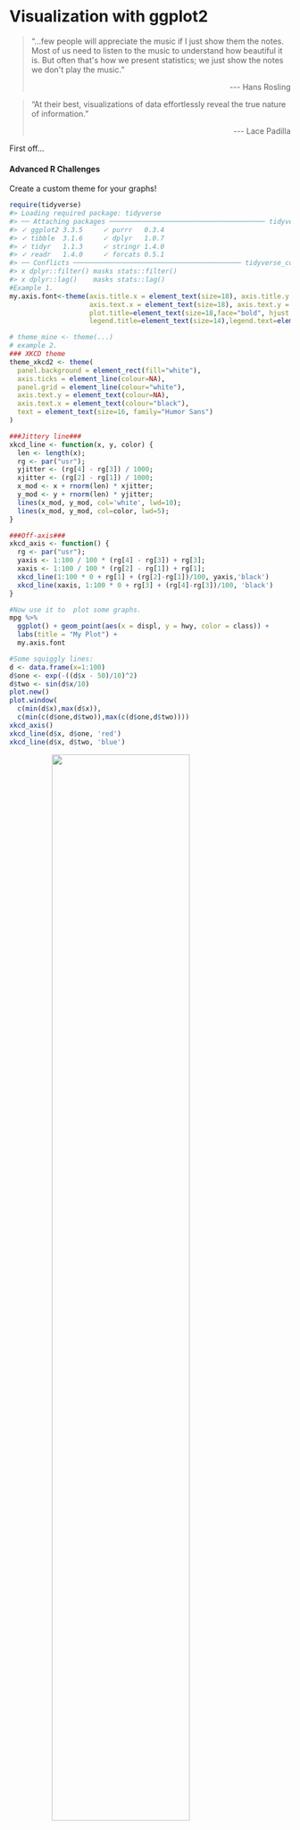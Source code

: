 
# Visualization with ggplot2
>“...few people will appreciate the music if I just show them the notes. Most of us need to listen to the music to understand how beautiful it is. But often that's how we present statistics; we just show the notes we don't play the music.” 
><div style="text-align: right">
> --- Hans Rosling </div>

>“At their best, visualizations of data effortlessly reveal the true nature of information.” 
><div style="text-align: right">
> --- Lace Padilla </div>

First off...

 <h4>Advanced R Challenges</h4>
 
Create a custom theme for your graphs!

```r
require(tidyverse)
#> Loading required package: tidyverse
#> ── Attaching packages ─────────────────────────────────────── tidyverse 1.3.1 ──
#> ✓ ggplot2 3.3.5     ✓ purrr   0.3.4
#> ✓ tibble  3.1.6     ✓ dplyr   1.0.7
#> ✓ tidyr   1.1.3     ✓ stringr 1.4.0
#> ✓ readr   1.4.0     ✓ forcats 0.5.1
#> ── Conflicts ────────────────────────────────────────── tidyverse_conflicts() ──
#> x dplyr::filter() masks stats::filter()
#> x dplyr::lag()    masks stats::lag()
#Example 1.
my.axis.font<-theme(axis.title.x = element_text(size=18), axis.title.y = element_text(size=18),
                    axis.text.x = element_text(size=18), axis.text.y = element_text(size=18), 
                    plot.title=element_text(size=18,face="bold", hjust = .5),
                    legend.title=element_text(size=14),legend.text=element_text(size=14))

# theme_mine <- theme(...)
# example 2.
### XKCD theme
theme_xkcd2 <- theme(
  panel.background = element_rect(fill="white"), 
  axis.ticks = element_line(colour=NA),
  panel.grid = element_line(colour="white"),
  axis.text.y = element_text(colour=NA), 
  axis.text.x = element_text(colour="black"),
  text = element_text(size=16, family="Humor Sans")
)

###Jittery line###
xkcd_line <- function(x, y, color) {
  len <- length(x);
  rg <- par("usr");
  yjitter <- (rg[4] - rg[3]) / 1000;
  xjitter <- (rg[2] - rg[1]) / 1000;
  x_mod <- x + rnorm(len) * xjitter;
  y_mod <- y + rnorm(len) * yjitter;
  lines(x_mod, y_mod, col='white', lwd=10);
  lines(x_mod, y_mod, col=color, lwd=5);
}

###Off-axis###
xkcd_axis <- function() {
  rg <- par("usr");
  yaxis <- 1:100 / 100 * (rg[4] - rg[3]) + rg[3];
  xaxis <- 1:100 / 100 * (rg[2] - rg[1]) + rg[1];
  xkcd_line(1:100 * 0 + rg[1] + (rg[2]-rg[1])/100, yaxis,'black')
  xkcd_line(xaxis, 1:100 * 0 + rg[3] + (rg[4]-rg[3])/100, 'black')
}

#Now use it to  plot some graphs.
mpg %>%
  ggplot() + geom_point(aes(x = displ, y = hwy, color = class)) +
  labs(title = "My Plot") +
  my.axis.font

#Some squiggly lines:
d <- data.frame(x=1:100)
d$one <- exp(-((d$x - 50)/10)^2)
d$two <- sin(d$x/10)
plot.new()
plot.window(
  c(min(d$x),max(d$x)),
  c(min(c(d$one,d$two)),max(c(d$one,d$two))))
xkcd_axis()
xkcd_line(d$x, d$one, 'red')
xkcd_line(d$x, d$two, 'blue')
```

<img src="05_Visualize_files/figure-html/advancedR-1.png" width="70%" style="display: block; margin: auto;" /><img src="05_Visualize_files/figure-html/advancedR-2.png" width="70%" style="display: block; margin: auto;" />

## Steps of Visualization {-}

Step 1: Get some data


<code>ggplot2</code> has the mpg dataset.

```r
kable(ggplot2::mpg[1,1:11])
```

<table>
 <thead>
  <tr>
   <th style="text-align:left;"> manufacturer </th>
   <th style="text-align:left;"> model </th>
   <th style="text-align:right;"> displ </th>
   <th style="text-align:right;"> year </th>
   <th style="text-align:right;"> cyl </th>
   <th style="text-align:left;"> trans </th>
   <th style="text-align:left;"> drv </th>
   <th style="text-align:right;"> cty </th>
   <th style="text-align:right;"> hwy </th>
   <th style="text-align:left;"> fl </th>
   <th style="text-align:left;"> class </th>
  </tr>
 </thead>
<tbody>
  <tr>
   <td style="text-align:left;"> audi </td>
   <td style="text-align:left;"> a4 </td>
   <td style="text-align:right;"> 1.8 </td>
   <td style="text-align:right;"> 1999 </td>
   <td style="text-align:right;"> 4 </td>
   <td style="text-align:left;"> auto(l5) </td>
   <td style="text-align:left;"> f </td>
   <td style="text-align:right;"> 18 </td>
   <td style="text-align:right;"> 29 </td>
   <td style="text-align:left;"> p </td>
   <td style="text-align:left;"> compact </td>
  </tr>
</tbody>
</table>
Let's save it to something...

```r
df <- ggplot2::mpg
```
take a look at it...

```r
View(df)
```
Also look at its dimensions up in the environment ---->
(usually it's in the upper-right corner)
or print them to the console...

```r
dim(df)
#> [1] 234  11
str(df) #what kind of classes are we dealing with?
#> tibble [234 × 11] (S3: tbl_df/tbl/data.frame)
#>  $ manufacturer: chr [1:234] "audi" "audi" "audi" "audi" ...
#>  $ model       : chr [1:234] "a4" "a4" "a4" "a4" ...
#>  $ displ       : num [1:234] 1.8 1.8 2 2 2.8 2.8 3.1 1.8 1.8 2 ...
#>  $ year        : int [1:234] 1999 1999 2008 2008 1999 1999 2008 1999 1999 2008 ...
#>  $ cyl         : int [1:234] 4 4 4 4 6 6 6 4 4 4 ...
#>  $ trans       : chr [1:234] "auto(l5)" "manual(m5)" "manual(m6)" "auto(av)" ...
#>  $ drv         : chr [1:234] "f" "f" "f" "f" ...
#>  $ cty         : int [1:234] 18 21 20 21 16 18 18 18 16 20 ...
#>  $ hwy         : int [1:234] 29 29 31 30 26 26 27 26 25 28 ...
#>  $ fl          : chr [1:234] "p" "p" "p" "p" ...
#>  $ class       : chr [1:234] "compact" "compact" "compact" "compact" ...
```
Where can I read more about this dataset?


hint:

```r
?mpg
```
You can plot this data quickly in many ways:

```r
stem(mpg$displ)
#> 
#>   The decimal point is at the |
#> 
#>   1 | 6666688888888888888999
#>   2 | 0000000000000000000002222224444444444444
#>   2 | 55555555555555555555777777778888888888
#>   3 | 000000001111113333333334444
#>   3 | 555556677788888888999
#>   4 | 00000000000000022224
#>   4 | 6666666666677777777777777777
#>   5 | 002222233333344444444
#>   5 | 67777777799
#>   6 | 0122
#>   6 | 5
#>   7 | 0
hist(mpg$displ)
plot(mpg$displ)
plot(mpg$cty, mpg$hwy)
```

<img src="05_Visualize_files/figure-html/ezplots-1.png" width="70%" style="display: block; margin: auto;" /><img src="05_Visualize_files/figure-html/ezplots-2.png" width="70%" style="display: block; margin: auto;" /><img src="05_Visualize_files/figure-html/ezplots-3.png" width="70%" style="display: block; margin: auto;" />
However, the ggplot package offers a structure and flexibility to create
almost any plot you can imagine. Other packages work with ggplot to
create the rest.

## ggplot2
Remember this scaffolding for your ggplots:

```r
ggplot(data = <DATA>) +
  <GEOM_FUNCTION>(
    mapping = aes(<MAPPINGS>),
    stat = <STAT>,
    position = <POSITION>
  ) +
  <COORDINATE_FUNCTION> +
  <FACET_FUNCTION>
```
ggplot consists of a data.frame (or a tibble), a coordinate system,
and geoms (marks that represent data values)

This is usually how we start:

```r
df %>% #the tibble
  ggplot(mapping = aes(x = displ, y = hwy)) + #the x and y coordinates (what goes on the axes)
  geom_point() #marks that represent the data values
```

<img src="05_Visualize_files/figure-html/baseggplot-1.png" width="70%" style="display: block; margin: auto;" />
You can do the same with qplot(), which is short for quick plot...


```r
qplot(x = displ, y = hwy, data = df, geom = "point")
```

<img src="05_Visualize_files/figure-html/qplot-1.png" width="70%" style="display: block; margin: auto;" />

**Challenge 1**
What does "displ" mean? What does "hwy" mean? What is the relationship between these variables? 

Some geoms summarize data or provide trends. For example, <code>geom_smooth()</code> plots the relationship between two variables as smoothed conditional means.


```r
df %>%
  ggplot(aes(displ, hwy)) + 
  geom_point() + 
  geom_smooth()
#> `geom_smooth()` using method = 'loess' and formula 'y ~ x'
```

<img src="05_Visualize_files/figure-html/smooth-1.png" width="70%" style="display: block; margin: auto;" />
Remember, this is equivalent to the example written above...

```r
ggplot(data = df, mapping = aes(x = displ, y = hwy)) + 
  geom_smooth() + geom_point()
#> `geom_smooth()` using method = 'loess' and formula 'y ~ x'
```

<img src="05_Visualize_files/figure-html/equivalent-1.png" width="70%" style="display: block; margin: auto;" />
We can get some useful information out of this plot, like cars that don't follow the trend.


```r
ggplot(data = df, mapping = aes(x = displ, y = hwy)) + 
  geom_point(aes(color = displ > 5 & hwy > 20)) + geom_smooth()
#> `geom_smooth()` using method = 'loess' and formula 'y ~ x'
```

<img src="05_Visualize_files/figure-html/outlier-1.png" width="70%" style="display: block; margin: auto;" />
These cars don't follow the trend, getting higher mpg with bigger engines. We can identify these cars in the data.frame...

**Challenge 2**
Get the cars that were identified in blue and print the data.frame (tibble)

```r
View(df %>%
  filter(displ > 5 & hwy > 20))
#> Warning in system2("/usr/bin/otool", c("-L", shQuote(DSO)), stdout = TRUE):
#> running command ''/usr/bin/otool' -L '/Library/Frameworks/R.framework/Resources/
#> modules/R_de.so'' had status 1
```

All of these cars have an "fl" of "p". What does that mean? 
How would you find out?

```r
unique(df$fl)
#> [1] "p" "r" "e" "d" "c"

ggplot(mpg, aes(x=fl, y=hwy)) + geom_boxplot() + facet_wrap(~cyl, nrow=1)
```

<img src="05_Visualize_files/figure-html/unnamed-chunk-3-1.png" width="70%" style="display: block; margin: auto;" />

You can add a third variable, like class, to a two dimensional scatterplot by mapping it to an aesthetic. An aesthetic is a visual property of the objects in your plot.Aesthetics include things like the size, the shape, or the color of your points. You can display a point in 
different ways by changing the values of its aesthetic properties.


```r
ggplot(data = df) + 
  geom_point(mapping = aes(x = displ, y = hwy, color = class))
```

<img src="05_Visualize_files/figure-html/coloring-1.png" width="70%" style="display: block; margin: auto;" />
Notice that a legend is automatically created.
Grouping variables, such as color, might include:

position (i.e., on the x and y axes)
color (“outside” color)
fill (“inside” color)
shape (of points)
linetype
size

## Linetypes

Here are the linetypes

```r
generateRLineTypes<-function(){
  oldPar<-par()
  par(font=2, mar=c(0,0,0,0))
  plot(1, pch="", ylim=c(0,6), xlim=c(0,0.7),  axes=FALSE,xlab="", ylab="")
  for(i in 0:6) lines(c(0.3,0.7), c(i,i), lty=i, lwd=3)
  text(rep(0.1,6), 0:6, labels=c("0.'blank'", "1.'solid'", "2.'dashed'", "3.'dotted'",
                                 "4.'dotdash'", "5.'longdash'", "6.'twodash'"))
  par(mar=oldPar$mar,font=oldPar$font )
}
generateRLineTypes()
```

<img src="05_Visualize_files/figure-html/linetypes-1.png" width="70%" style="display: block; margin: auto;" />

## Symbols

Here's an example of symbols and their numbers

```r
d <- data.frame(p=c(0:25,32:127))
ggplot() +
  scale_y_continuous(name="") +
  scale_x_continuous(name="") +
  scale_shape_identity() +
  geom_point(data=d, mapping=aes(x=p%%16, y=p%/%16, shape=p), size=5, fill="red") +
  geom_text(data=d, mapping=aes(x=p%%16, y=p%/%16+0.25, label=p), size=3)
```

<img src="05_Visualize_files/figure-html/symbols-1.png" width="70%" style="display: block; margin: auto;" />
There are 32 quickly referenced geoms, including:

geom_abline   
geom_blank    
geom_errorbar   
geom_errorbarh    
geom_hline    
geom_jitter   
geom_linerange    
geom_point    
geom_pointrange   
geom_polygon    
geom_rect   
geom_rug    
geom_segment    
geom_step   
geom_text   
geom_vline    

See them all here: http://sape.inf.usi.ch/quick-reference/ggplot2/geom

Try them now.

```r
df %>%
  ggplot(aes(x = displ, y = hwy)) + 
  geom_line(aes(linetype = class)) + geom_point(aes(color = class))
```

<img src="05_Visualize_files/figure-html/linetype-1.png" width="70%" style="display: block; margin: auto;" />

**Challenge 3**
What happens if you move the grouping aesthetic "color = class" to the ggplot() function? Why?    

Try it:

```r
df %>%
  ggplot(...) + geom_line() + geom_point()
```


## Play time
Keep in mind which geoms you would like to apply to your data.

```r
load("data/eyedata.RData")

# View(df)

df %>%
  mutate(dif = Stop - Start) %>%
  group_by(Participant) %>%
  ggplot(aes(x = Participant, y = dif, group = Participant)) + 
  geom_boxplot()
#> Warning: Removed 2 rows containing non-finite values (stat_boxplot).

df <- mpg

df %>%
  ggplot(aes(x = displ, y = hwy)) + geom_bin2d()

df %>% 
  ggplot(aes(x = manufacturer)) + 
  stat_count() + 
  theme(axis.text.x = element_text(angle = 45, hjust = 1))
```

<img src="05_Visualize_files/figure-html/play-1.png" width="70%" style="display: block; margin: auto;" /><img src="05_Visualize_files/figure-html/play-2.png" width="70%" style="display: block; margin: auto;" /><img src="05_Visualize_files/figure-html/play-3.png" width="70%" style="display: block; margin: auto;" />

If you really want to create some ridiculous plots...

```r
#install.packages("ggthemes")
#install.packages("xkcd")
require(ggthemes)
#> Loading required package: ggthemes
require(xkcd)
#> Loading required package: xkcd
#> Loading required package: extrafont
#> Registering fonts with R

if( 'xkcd' %in% fonts()) {
p <- ggplot() + geom_point(aes(x=mpg, y=wt), data=mtcars) +
  theme(text = element_text(size = 16, family = "xkcd"))
} else {
  warning("No xkcd fonts installed!")
  p <- ggplot() + geom_point(aes(x=mpg, y=wt), data=mtcars)
  }
#> Warning: No xkcd fonts installed!
p
### How to get it (I wouldn't mess with this unless you know about installing fonts) ###
# download.file("http://simonsoftware.se/other/xkcd.ttf",dest="xkcd.ttf", mode="wb")
# system("mkdir ~/.fonts")
# system("cp ~/.fonts/xkcd.ttf")
# font_import(pattern = "xkcd", prompt=FALSE)
# fonts()
# fonttable()
# 
# if(.Platform$OS.type != "unix") {
#    ## Register fonts for Windows bitmap output
#      loadfonts(device="pdf")
#    } else {
#     loadfonts()
#     }


#### All of the code below should work unless it's xkcd related and you haven't
#### installed the fonts.

df %>%
  ggplot(aes(x = manufacturer)) + 
  stat_count() + theme_fivethirtyeight() + #fivethirtyeight theme
  labs(title = "Look at me \n I'm Nate Silver") +
  theme(axis.text.x = element_text(angle = 45, hjust = 1),
        plot.title = element_text(hjust = .5))


df %>% 
  ggplot(aes(x = manufacturer)) + 
  stat_count(fill = "#D4E8E7") + theme_tufte() +
  labs(title = "...or Edward Tufte") +
  theme(axis.text.x = element_text(angle = 45, hjust = 1),
        plot.title = element_text(hjust = .5))


df %>% 
  ggplot(aes(x = manufacturer)) + 
  stat_count(position = position_jitter(h = 0.0005), fill = "grey") + 
  theme_xkcd() +
  labs(title = "Now I'm Randall Munroe") +
  theme(axis.text.x = element_text(angle = 45, hjust = 1),
        plot.title = element_text(hjust = .5))
#> Warning in theme_xkcd(): Not xkcd fonts installed! See vignette("xkcd-intro")

df %>%
  ggplot(aes(x = displ, y = hwy, color = class)) +
  theme_xkcd() + 
  labs(title = "Because who needs \n to interpret your plots?") +
  geom_point(aes(size = cyl),
             alpha = .5) + 
  theme(plot.title = element_text(hjust = .5))
#> Warning in theme_xkcd(): Not xkcd fonts installed! See vignette("xkcd-intro")
```

<img src="05_Visualize_files/figure-html/themes-1.png" width="70%" style="display: block; margin: auto;" /><img src="05_Visualize_files/figure-html/themes-2.png" width="70%" style="display: block; margin: auto;" /><img src="05_Visualize_files/figure-html/themes-3.png" width="70%" style="display: block; margin: auto;" /><img src="05_Visualize_files/figure-html/themes-4.png" width="70%" style="display: block; margin: auto;" /><img src="05_Visualize_files/figure-html/themes-5.png" width="70%" style="display: block; margin: auto;" />
Now for serious plots



**Challenge 4**

```r
ggplot(data = df) + 
  geom_point(mapping = aes(x = displ, y = hwy, color = "blue"))
```

<img src="05_Visualize_files/figure-html/darkgreen-1.png" width="70%" style="display: block; margin: auto;" />
Why are the dots not blue?


facet_wrap can create multiple plots based on levels of a factor (column)...

```r
ggplot(data = df) + 
  geom_point(mapping = aes(x = displ, y = hwy)) + 
  facet_wrap(~ class, nrow = 2)
```

<img src="05_Visualize_files/figure-html/wrapping-1.png" width="70%" style="display: block; margin: auto;" />
facet_grid takes slightly different arguments, and facets the plot on two variables...

```r
ggplot(data = df) + 
  geom_point(mapping = aes(x = displ, y = hwy)) + 
  facet_grid(drv ~ cyl)
```

<img src="05_Visualize_files/figure-html/grid-1.png" width="70%" style="display: block; margin: auto;" />
If you prefer to not facet in the rows or columns dimension, use a . instead of a variable name, e.g. + facet_grid(. ~ cyl).

...facet on a continuous variable?

```r
ggplot(data = df) + 
  geom_point(mapping = aes(x = class, y = hwy)) + 
  facet_wrap(~cty)
```

<img src="05_Visualize_files/figure-html/wrapcont-1.png" width="70%" style="display: block; margin: auto;" />


**Challenge 5**   
What plots does the following code make? What does . do?

```r
ggplot(data = df) + 
  geom_point(mapping = aes(x = displ, y = hwy)) +
  facet_grid(drv ~ .)
```

<img src="05_Visualize_files/figure-html/challenge5-1.png" width="70%" style="display: block; margin: auto;" />
hint: try switching the . and drv


You can group by color, shape, linetype, etc. or facet, but you can also apply geoms to only a subset of the data. Below, our smooth line displays just a subset of the mpg dataset, the subcompact cars. The local data argument in geom_smooth() overrides the global data argument in ggplot() for that layer only.


```r
ggplot(data = df, mapping = aes(x = displ, y = hwy)) + 
  geom_point(mapping = aes(color = class)) + 
  geom_smooth(data = filter(mpg, class == "pickup"), se = FALSE)
#> `geom_smooth()` using method = 'loess' and formula 'y ~ x'
```

<img src="05_Visualize_files/figure-html/se-1.png" width="70%" style="display: block; margin: auto;" />
Notice how we used the filter function in the geom function?


## Statistical Transformations
Let's get a new dataset:

```r
df <- ggplot2::diamonds
```
Look in the usual places for information on your diamonds datset.

```r
ggplot(data = df) + 
  geom_bar(mapping = aes(x = cut)) + 
  theme_classic()
```

<img src="05_Visualize_files/figure-html/daimonddim-1.png" width="70%" style="display: block; margin: auto;" />
In this case, the geom_bar function has a "count" statistic. <code>count</code> is the default statistic for <code>geom_bar()</code> You can change it

```r
ggplot(data = df) + 
  geom_bar(mapping = aes(x = cut),stat = "density") + 
  theme_classic()
```

<img src="05_Visualize_files/figure-html/dens-1.png" width="70%" style="display: block; margin: auto;" />
...but it doesn't make sense because we have a categorical variable on the x-axis. Remember...

```r
?geom_bar
```
We can also do the counting beforehand and then plot with the "identity" statistic...

```r
df %>%
  group_by(cut) %>%
  count() 
#> # A tibble: 5 × 2
#> # Groups:   cut [5]
#>   cut           n
#>   <ord>     <int>
#> 1 Fair       1610
#> 2 Good       4906
#> 3 Very Good 12082
#> 4 Premium   13791
#> 5 Ideal     21551
```

```r
df %>%
  group_by(cut) %>%
  count() %>%
  ggplot() + geom_bar(mapping = aes(x = cut, y = n),stat = "identity") +
  theme_classic()
```

<img src="05_Visualize_files/figure-html/classic-1.png" width="70%" style="display: block; margin: auto;" />
Now we had to specify the y value because that is how high the bar should be.

We can also use geom_point with stat = "identity", which usually creates scatterplots


```r
df %>%
  group_by(cut) %>%
  count() %>%
  ggplot() + geom_point(mapping = aes(x = cut, y = n),stat = "identity") +
  theme_classic()
```

<img src="05_Visualize_files/figure-html/cutgroup-1.png" width="70%" style="display: block; margin: auto;" />
Here's a cool trick, we can use proportion in the argument to get fractions of the whole:

```r
ggplot(data = df) + 
  geom_bar(mapping = aes(x = cut, y = ..prop.., group = 1))
```

<img src="05_Visualize_files/figure-html/group1-1.png" width="70%" style="display: block; margin: auto;" />
Notice that we had to specify the computed variable in dots .."stat"..

```r
ggplot(data = df) + 
  geom_bar(mapping = aes(x = cut, y = ..count.., group = 1))
```

<img src="05_Visualize_files/figure-html/ycount-1.png" width="70%" style="display: block; margin: auto;" />
also you have to specify that the proportion is out of a group of 1 and not cut. Otherwise they would all be a proportion of 1 for their group.

We can do this before in the data.frame as well:

```r
df %>%
  group_by(cut) %>%
  count() %>%
  ungroup() %>%
  mutate(prop = n/sum(n)) %>%
  ggplot() + geom_bar(aes(x = cut, y = prop), stat = "identity")
```

<img src="05_Visualize_files/figure-html/sum-1.png" width="70%" style="display: block; margin: auto;" />
You can get summary stats inside ggplot with stat_summary:


```r
ggplot(data = df) + 
  stat_summary(
    mapping = aes(x = cut, y = depth),
    fun.ymin = min,
    fun.ymax = max,
    fun.y = median
  )
#> Warning: `fun.y` is deprecated. Use `fun` instead.
#> Warning: `fun.ymin` is deprecated. Use `fun.min` instead.
#> Warning: `fun.ymax` is deprecated. Use `fun.max` instead.
```

<img src="05_Visualize_files/figure-html/allstats-1.png" width="70%" style="display: block; margin: auto;" />

## Changing the position
We can also fill, stack, dodge and jitter our geoms:

```r
ggplot(data = df) + 
  geom_bar(mapping = aes(x = cut, colour = cut)) #color is the outside
ggplot(data = df) + 
  geom_bar(mapping = aes(x = cut, fill = cut)) #fill is the inside

ggplot(data = df) + 
  geom_bar(mapping = aes(x = cut, fill = clarity)) #fill by a group NOT on the x axis
```

<img src="05_Visualize_files/figure-html/positions-1.png" width="70%" style="display: block; margin: auto;" /><img src="05_Visualize_files/figure-html/positions-2.png" width="70%" style="display: block; margin: auto;" /><img src="05_Visualize_files/figure-html/positions-3.png" width="70%" style="display: block; margin: auto;" />
Remember colorBrewer?

```r
require(RColorBrewer)
#> Loading required package: RColorBrewer
ggplot(data = df) + 
  geom_bar(mapping = aes(x = cut, fill = clarity)) + 
  scale_fill_brewer(palette = 4) + theme_bw()
```

<img src="05_Visualize_files/figure-html/brewer-1.png" width="70%" style="display: block; margin: auto;" />
The stacking is performed automatically by the position adjustment specified by the position argument. If you don’t want a stacked bar chart, you can use one of three other options: "identity", "dodge" or "fill".

position = "identity" will place each object exactly where it falls in the context of the graph. 
This is not very useful for bars, because it overlaps them. To see that overlapping we either need to make the bars slightly transparent by setting alpha to a small value, or completely transparent by setting fill = NA.

```r
ggplot(data = df, mapping = aes(x = cut, fill = clarity)) + 
  geom_bar(alpha = 1/5, position = "identity")
ggplot(data = df, mapping = aes(x = cut, colour = clarity)) + 
  geom_bar(fill = NA, position = "identity") + theme_classic()
```

<img src="05_Visualize_files/figure-html/bars-1.png" width="70%" style="display: block; margin: auto;" /><img src="05_Visualize_files/figure-html/bars-2.png" width="70%" style="display: block; margin: auto;" />
The identity position adjustment is more useful for 2d geoms, like points, where it is the default.

position = "fill" works like stacking, but makes each set of stacked bars the same height. 
This makes it easier to compare proportions across groups.

```r
ggplot(data = df) + 
  geom_bar(mapping = aes(x = cut, fill = clarity), position = "fill")
```

<img src="05_Visualize_files/figure-html/masbars-1.png" width="70%" style="display: block; margin: auto;" />
position = "dodge" places overlapping objects directly beside one another. 
This makes it easier to compare individual values.

```r
ggplot(data = df) + 
  geom_bar(mapping = aes(x = cut, fill = clarity), position = "dodge") +
  theme_minimal()

ggplot(data = df, aes(x = price, y = carat)) +
  geom_point(position = "jitter") + theme_light() #position jitter adds randomness
```

<img src="05_Visualize_files/figure-html/jitter-1.png" width="70%" style="display: block; margin: auto;" /><img src="05_Visualize_files/figure-html/jitter-2.png" width="70%" style="display: block; margin: auto;" />
There are packages that deal with overplotting, but some geoms make this easy as well.

```r
mprice <- df %>%
  group_by(cut,round(carat, 0)) %>%
  summarise(mprice = mean(price))
#> `summarise()` has grouped output by 'cut'. You can override using the `.groups`
#> argument.

ggplot(data = df, aes(x = price, y = carat)) +
  geom_bin2d() 

ggplot(data = df, aes(x = price, y = carat)) +
  geom_density2d() + theme_classic()
```

<img src="05_Visualize_files/figure-html/bin2d-1.png" width="70%" style="display: block; margin: auto;" /><img src="05_Visualize_files/figure-html/bin2d-2.png" width="70%" style="display: block; margin: auto;" />

## Coordinates

```r
ggplot(df, aes(x = cut, y = depth)) + geom_boxplot()

ggplot(df, aes(x = cut, y = depth)) + 
  geom_boxplot() +
  coord_flip()
```

<img src="05_Visualize_files/figure-html/coords-1.png" width="70%" style="display: block; margin: auto;" /><img src="05_Visualize_files/figure-html/coords-2.png" width="70%" style="display: block; margin: auto;" />

### Plot maps if you want

```r
# install.packages("maps")
require(maps)
#> Loading required package: maps
#> 
#> Attaching package: 'maps'
#> The following object is masked from 'package:purrr':
#> 
#>     map
globe <- map_data(map = "world")

ggplot(globe, aes(long, lat, group = group)) +
  geom_polygon(fill = "white", colour = "black")

unique(globe$region)[1:10]
#>  [1] "Aruba"                "Afghanistan"          "Angola"              
#>  [4] "Anguilla"             "Albania"              "Finland"             
#>  [7] "Andorra"              "United Arab Emirates" "Argentina"           
#> [10] "Armenia"

newplaces <- map_data(map = "world", region = "Vanuatu")

ggplot(newplaces, aes(long, lat, group = group)) +
  geom_polygon(fill = "white", colour = "black") +
  coord_quickmap() #This adds lat and long
```

<img src="05_Visualize_files/figure-html/maps-1.png" width="70%" style="display: block; margin: auto;" /><img src="05_Visualize_files/figure-html/maps-2.png" width="70%" style="display: block; margin: auto;" />
Plot with flipped axes or in polar coordinates...

```r
bar <- ggplot(data = df) + 
  geom_bar(
    mapping = aes(x = cut, fill = cut), 
    show.legend = FALSE,
    width = 1
  ) + 
  theme(aspect.ratio = 1) +
  labs(x = NULL, y = NULL)

bar + coord_flip()
bar + coord_polar()
```

<img src="05_Visualize_files/figure-html/polar-1.png" width="70%" style="display: block; margin: auto;" /><img src="05_Visualize_files/figure-html/polar-2.png" width="70%" style="display: block; margin: auto;" />
So much you can do!

